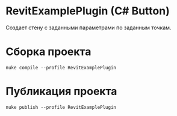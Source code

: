 # RevitExamplePlugin (C# Button)
Создает стену с заданными параметрами по заданным точкам.

# Сборка проекта
```
nuke compile --profile RevitExamplePlugin
```

# Публикация проекта
```
nuke publish --profile RevitExamplePlugin
```
